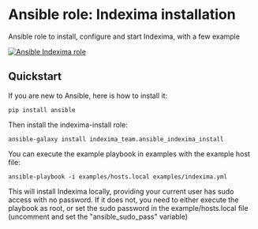 # Ansible role: Indexima installation
Ansible role to install, configure and start Indexima, with a few example 

<a href="https://travis-ci.com/indexima-dev/ansible-indexima-install" title="Ansible Indexima role">
    <img src="https://travis-ci.com/indexima-dev/ansible-indexima-install.svg?branch=master" alt="Ansible Indexima role"/>
</a>

## Quickstart

If you are new to Ansible, here is how to install it:

```pip install ansible```

Then install the indexima-install role:

```ansible-galaxy install indexima_team.ansible_indexima_install```

You can execute the example playbook in examples with the example host file:

```ansible-playbook -i examples/hosts.local examples/indexima.yml```

This will install Indexima locally, providing your current user has sudo access with no password.
If it does not, you need to either execute the playbook as root, or set the sudo password in the example/hosts.local file (uncomment and set the "ansible_sudo_pass" variable)
